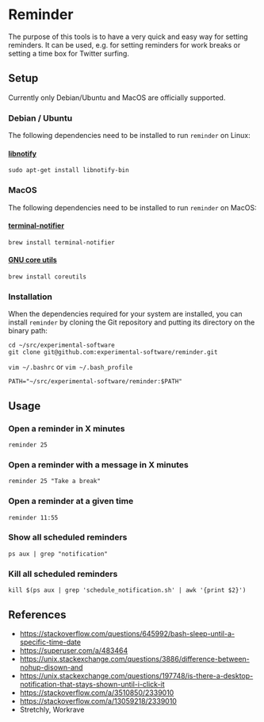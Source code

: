 
# Reminder

The purpose of this tools is to have a very quick and easy way for setting reminders. It can be used, e.g. for setting reminders for work breaks or setting a time box for Twitter surfing.

## Setup

Currently only Debian/Ubuntu and MacOS are officially supported.

### Debian / Ubuntu

The following dependencies need to be installed to run `reminder` on Linux:

#### [libnotify](https://github.com/GNOME/libnotify)

```
sudo apt-get install libnotify-bin
```

### MacOS

The following dependencies need to be installed to run `reminder` on MacOS:

#### [terminal-notifier](https://github.com/julienXX/terminal-notifier)

```
brew install terminal-notifier
```

#### [GNU core utils](https://formulae.brew.sh/formula/coreutils)

```
brew install coreutils
```

### Installation

When the dependencies required for your system are installed, you can
install `reminder` by cloning the Git repository and putting its directory
on the binary path:

```
cd ~/src/experimental-software
git clone git@github.com:experimental-software/reminder.git
```

`vim ~/.bashrc` or `vim ~/.bash_profile`
```
PATH="~/src/experimental-software/reminder:$PATH"
```

## Usage

### Open a reminder in X minutes

```
reminder 25
```

### Open a reminder with a message in X minutes

```
reminder 25 "Take a break"
```

### Open a reminder at a given time

```
reminder 11:55
```



### Show all scheduled reminders

```
ps aux | grep "notification"
```

### Kill all scheduled reminders

```
kill $(ps aux | grep 'schedule_notification.sh' | awk '{print $2}')
```

## References
- https://stackoverflow.com/questions/645992/bash-sleep-until-a-specific-time-date
- https://superuser.com/a/483464
- https://unix.stackexchange.com/questions/3886/difference-between-nohup-disown-and
- https://unix.stackexchange.com/questions/197748/is-there-a-desktop-notification-that-stays-shown-until-i-click-it
- https://stackoverflow.com/a/3510850/2339010
- https://stackoverflow.com/a/13059218/2339010
- Stretchly, Workrave
